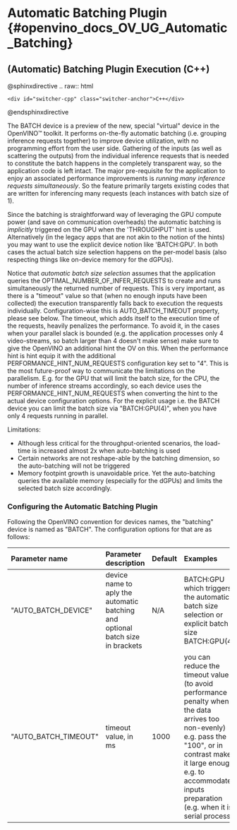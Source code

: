 # Automatic Batching Plugin {#openvino_docs_OV_UG_Automatic_Batching}

## (Automatic) Batching Plugin Execution (C++)

@sphinxdirective
.. raw:: html

    <div id="switcher-cpp" class="switcher-anchor">C++</div>
@endsphinxdirective

The BATCH device is a preview of the new, special "virtual" device in the OpenVINO™ toolkit. It performs on-the-fly automatic batching (i.e. grouping inference requests together) to improve device utilization, with no programming effort from the user side.
Gathering of the inputs (as well as scattering the outputs) from the individual inference requests that is needed to constitute the batch happens in the completely transparent way, so the application code is left intact. The major pre-requisite for the application to enjoy an associated performance improvements is *running many inference requests simultaneously*.
So the feature primarily targets existing codes that are written for inferencing many requests (each instances with batch size of 1).
  
Since the batching is straightforward way of leveraging the GPU compute power (and save on communication overheads) the automatic batching is _implicitly_ triggered on the GPU when the 'THROUGHPUT' hint is used.
Alternatively (in the legacy apps that are not akin to the notion of the hints) you may want to use the explicit device notion like 'BATCH:GPU'. In both cases the actual batch size selection happens on the per-model basis (also respecting things like on-device memory for the dGPUs).

Notice that _automatic batch size selection_ assumes that the application queries the OPTIMAL_NUMBER_OF_INFER_REQUESTS to create and runs simultaneously the returned number of requests. This is very important, as there is a "timeout" value so that (when no enough inputs have been collected) the execution transparently falls back to execution the requests individually. Configuration-wise this is AUTO_BATCH_TIMEOUT property, please see below.
The timeout, which adds itself to the execution time of the requests, heavily penalizes the performance. To avoid it, in the cases when your parallel slack is bounded (e.g. the application processes only 4 video-streams, so batch larger than 4 doesn't make sense) make sure to give the OpenVINO an additional hint the OV on this.
When the performance hint is hint equip it with the additional PERFORMANCE_HINT_NUM_REQUESTS configuration key set to "4". This is the most future-proof way to communicate the limitations on the parallelism. E.g. for the GPU that will limit the batch size, for the CPU, the number of inference streams <link> accordingly, so each device uses the PERFORMANCE_HINT_NUM_REQUESTS when converting the hint to the actual device configuration options.
For the explicit usage i.e. the BATCH device you can limit the batch size via "BATCH:GPU(4)",  when you have only 4 requests running in parallel.

Limitations:
 - Although less critical for the throughput-oriented scenarios, the load-time is increased almost 2x when auto-batching is used 
 - Certain networks are not reshape-able by the batching dimension, so the auto-batching will not be triggered 
 - Memory footpint growth is unavoidable price. Yet the auto-batching queries the available memory (especially for the dGPUs) and limits the selected batch size accordingly.

 

### Configuring the Automatic Batching Plugin
Following the OpenVINO convention for devices names, the  "batching" device is named as  "BATCH". The configuration options for that are as follows:

| Parameter name     | Parameter description      | Default            |             Examples                                                      |
| :---               | :---                  | :---               |:-----------------------------------------------------------------------------|
| "AUTO_BATCH_DEVICE" | device name to aply the automatic batching and optional batch size in brackets | N/A | BATCH:GPU which triggers the automatic batch size selection or explicit batch size BATCH:GPU(4)     |
| "AUTO_BATCH_TIMEOUT" | timeout value, in ms | 1000 |  you can reduce the timeout value (to avoid performance penalty when the data arrives too non-evenly) e.g. pass the "100", or in contrast make it large enough e.g. to accommodate inputs preparation (e.g. when it is serial process)     |
